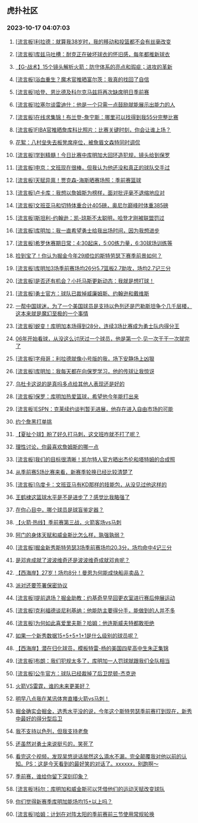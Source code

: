 ## 虎扑社区 
### 2023-10-17 04:07:03

1. [[流言板]利拉德：就算我38岁时，我的移动和投篮都不会有丝毫改变](https://bbs.hupu.com/62509176.html)

2. [[流言板]库兹马吐槽：耐克正在破坏球衣的怀旧感，每年都推新球衣](https://bbs.hupu.com/62508311.html)

3. [【G-战术】15个镜头解析火箭：防守体系的亮点和瑕疵；进攻的革新](https://bbs.hupu.com/62504661.html)

4. [[流言板]浴血重生？魔术官推晒富尔茨：我真的找回了自信](https://bbs.hupu.com/62508834.html)

5. [[流言板]哈登、恩比德及科尔克马兹将再次缺席明日季前赛](https://bbs.hupu.com/62508347.html)

6. [[流言板]拉塞尔谈雷迪什：他是一个只需一点鼓励就能展示出能力的人](https://bbs.hupu.com/62508207.html)

7. [[流言板]在线求集锦！布兰登-詹宁斯：哪里可以找得到我55分完整比赛](https://bbs.hupu.com/62508605.html)

8. [[流言板]FIBA官推晒詹库科比照片：比赛关键时刻，你会让谁上场？](https://bbs.hupu.com/62508670.html)

9. [花絮：八村垒失去板凳席座位，被詹眉文森特同时调侃](https://bbs.hupu.com/62504312.html)

10. [[流言板]学到精髓！今日比赛中库明加大回环造犯规，镜头给到保罗](https://bbs.hupu.com/62503770.html)

11. [[流言板]申京：文班现在很棒，但我认为他还没和真正的球队交手过](https://bbs.hupu.com/62504794.html)

12. [[流言板]天赋异禀！贾克森-海斯晒赛场照：季前赛篮球](https://bbs.hupu.com/62505978.html)

13. [[流言板]卢卡库：我想以詹姆斯为榜样，面对批评毫不退缩地应对](https://bbs.hupu.com/62503208.html)

14. [[流言板]文班亚马和切特体重合计405磅，奥尼尔巅峰时体重385磅](https://bbs.hupu.com/62503841.html)

15. [[流言板]斯坦利-约翰逊：凯-琼斯不太聪明，哈登才刚被联盟罚过](https://bbs.hupu.com/62508691.html)

16. [[流言板]库明加：我一直希望勇士给我出场时间，因为我想进步](https://bbs.hupu.com/62505778.html)

17. [[流言板]希罗休赛期日常：4:30起床，5:00练力量，6:30球场训练等](https://bbs.hupu.com/62501935.html)

18. [捡到宝了！你认为掘金今年29顺位的斯特劳瑟下赛季前景如何？](https://bbs.hupu.com/62501598.html)

19. [[流言板]库明加3场季前赛场均26分5.7篮板2.7助攻，场均2.7记三分](https://bbs.hupu.com/62501463.html)

20. [[流言板]是否还有机会？小托马斯更新动态：我就是想打球！](https://bbs.hupu.com/62508414.html)

21. [[流言板]勇士官方：球队已裁掉威廉姆斯、约翰逊和戴维斯](https://bbs.hupu.com/62509618.html)

22. [一帮中国球迷，为了一个美国球员是支持以色列还是巴勒斯坦争个几千层楼，这本来就是魔幻至极的一个事情](https://bbs.hupu.com/62509477.html)

23. [[流言板]蜕变！库明加本场得到28分，连续3场比赛成为勇士队内得分王](https://bbs.hupu.com/62500459.html)

24. [06年开始看球，从没这么讨厌过一个球员，他是第一个,见一次干干一次就完了](https://bbs.hupu.com/62501321.html)

25. [[流言板]字母哥：利拉德就像小号版的我，场下安静场上凶狠](https://bbs.hupu.com/62504772.html)

26. [[流言板]库明加：我每天都在向保罗学习，他的传球让我惊讶](https://bbs.hupu.com/62505843.html)

27. [乌杜卡这说的是真吗多点给其他人表现还是好的](https://bbs.hupu.com/62509251.html)

28. [[流言板]保罗：库明加热爱篮球，希望他今年能打出来](https://bbs.hupu.com/62505915.html)

29. [[流言板]ESPN：克莱续约谈判暂无进展，他存在进入自由市场的可能](https://bbs.hupu.com/62498743.html)

30. [约个詹黑打单挑](https://bbs.hupu.com/62508970.html)

31. [【夏扯个球】盼了好久打马刺，这文班咋就不打了呢？](https://bbs.hupu.com/62505111.html)

32. [理性讨论，你最喜欢詹姆斯的哪一点](https://bbs.hupu.com/62509560.html)

33. [[流言板]我们的目标很清晰！凯尔特人官方晒出杰伦和塔特姆的合成照](https://bbs.hupu.com/62507666.html)

34. [从季前赛5场比赛来看，新赛季轮换已经比较清楚了](https://bbs.hupu.com/62509507.html)

35. [[流言板]乌度卡：文班亚马有KD那样的技能包，从没见过他这样的](https://bbs.hupu.com/62504668.html)

36. [王鹤棣这篮球水平是不是进步了？感觉比我略强了](https://bbs.hupu.com/62507380.html)

37. [在你心目中，哪个球员是球盲鉴定器？](https://bbs.hupu.com/62509368.html)

38. [【火箭·热线】季前赛第三战，火箭客场vs马刺](https://bbs.hupu.com/62508608.html)

39. [阿门的身体天赋和威金斯比怎么样，孰强孰弱？](https://bbs.hupu.com/62507994.html)

40. [[流言板]掘金新秀斯特劳瑟3场季前赛场均20.3分，场均命中4记三分](https://bbs.hupu.com/62501593.html)

41. [是邓肯成就了波波维奇还是波波维奇成就邓肯呢？](https://bbs.hupu.com/62509414.html)

42. [【西海岸】27岁！场均8分！曼恩为何能成快船非卖品？](https://bbs.hupu.com/62502917.html)

43. [派对还要签署保密协议](https://bbs.hupu.com/62507433.html)

44. [[流言板]提前退场？掘金助教：约基奇早早回更衣室进行赛后伸展运动](https://bbs.hupu.com/62508009.html)

45. [[流言板]克利福德谈尼利基纳：他能防主要得分手，能做到的人并不多](https://bbs.hupu.com/62508774.html)

46. [[流言板]为何如此喜爱里夫斯？哈姆：他连斯威夫特都敢拒绝](https://bbs.hupu.com/62498936.html)

47. [如果一个新秀数据15+5+5+1+1是什么级别的球员呢？](https://bbs.hupu.com/62507194.html)

48. [【西海岸】潜在归化球员，模板特雷-杨的美国四星高中生朱正集锦](https://bbs.hupu.com/62502572.html)

49. [[流言板]布朗：我们犯规太多了，库明加一人罚球就跟我们全队相当](https://bbs.hupu.com/62505483.html)

50. [[流言板]公牛官方：球队已经裁掉了后卫昆顿-杰克逊](https://bbs.hupu.com/62508482.html)

51. [火箭VS雷霆，谁的未来更美好？](https://bbs.hupu.com/62504952.html)

52. [明早八点我在某讯体育直播火箭vs马刺！](https://bbs.hupu.com/62507010.html)

53. [掘金确实会掘金，选秀水平没的说，今年这个斯特劳瑟季前赛打到现在，新秀中最好的得分型后卫](https://bbs.hupu.com/62507749.html)

54. [我不支持以色列，但我支持老詹](https://bbs.hupu.com/62500176.html)

55. [还虽然对勇士来说挺亏的，笑死了](https://bbs.hupu.com/62508075.html)

56. [看完这个视频，发现吴悠说话居然这么滴水不漏，完全颠覆我对他以前的认知。PS：这是今天看到的最好笑的对话了。xxxxxx，别跑啊～](https://bbs.hupu.com/62508662.html)

57. [季前赛，谁给你留下深刻印象？](https://bbs.hupu.com/62508013.html)

58. [[流言板]科尔：库明加和威金斯可以凭借他们的运动天赋改变球队](https://bbs.hupu.com/62501364.html)

59. [你们觉得新赛季库明加能场均15+以上吗？](https://bbs.hupu.com/62507891.html)

60. [[流言板]哈姆：计划在对阵太阳的季前赛前三节使用常规轮换](https://bbs.hupu.com/62498406.html)

